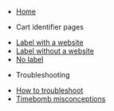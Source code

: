 <!-- docs/_sidebar.md -->

* [Home](/)
- Cart identifier pages
* [Label with a website](website.md)
* [Label without a website](no_website.md)
* [No label](no_label.md)
- Troubleshooting
* [How to troubleshoot](troubleshooting.md)
* [Timebomb misconceptions](timebomb.md)